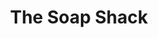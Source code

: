 ---
title: "The Soap Shack"
url: /castell-newydd-emlyn-newcastle-emlyn/the-soap-shack/
shop: Allgemein
---